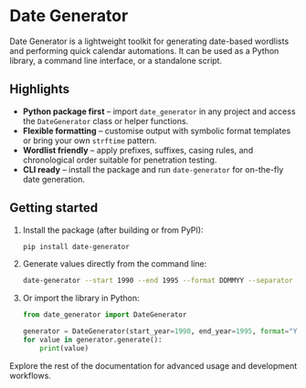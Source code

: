 # Date Generator

Date Generator is a lightweight toolkit for generating date-based wordlists and performing quick calendar automations.  It can be used as a Python library, a command line interface, or a standalone script.

## Highlights

- **Python package first** – import `date_generator` in any project and access the `DateGenerator` class or helper functions.
- **Flexible formatting** – customise output with symbolic format templates or bring your own `strftime` pattern.
- **Wordlist friendly** – apply prefixes, suffixes, casing rules, and chronological order suitable for penetration testing.
- **CLI ready** – install the package and run `date-generator` for on-the-fly date generation.

## Getting started

1. Install the package (after building or from PyPI):

   ```bash
   pip install date-generator
   ```

2. Generate values directly from the command line:

   ```bash
   date-generator --start 1990 --end 1995 --format DDMMYY --separator "/" --prefix user-
   ```

3. Or import the library in Python:

   ```python
   from date_generator import DateGenerator

   generator = DateGenerator(start_year=1990, end_year=1995, format="YYYYMMDD")
   for value in generator.generate():
       print(value)
   ```

Explore the rest of the documentation for advanced usage and development workflows.
